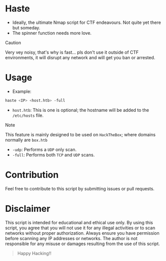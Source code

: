# Haste
- Ideally, the ultimate Nmap script for CTF endeavours. Not quite yet there but someday.
- The spinner function needs more love.
> [!CAUTION]
> Very vey noisy, that's why is fast... pls don't use it outside of CTF environments, it will disrupt any network and will get you ban or arrested.
# Usage
- Example:
```sh
haste <IP> <host.htb> -full 
```
- `host.htb`: This is one is optional; the hostname will be added to the `/etc/hosts` file.
>[!NOTE]
> This feature is mainly designed to be used on `HackTheBox`; where domains normally are `box.htb`
- `-udp`: Performs a `UDP` only scan.
- `-full`: Performs both `TCP` and `UDP` scans.
# Contribution
Feel free to contribute to this script by submitting issues or pull requests.
# Disclaimer
This script is intended for educational and ethical use only. By using this script, you agree that you will not use it for any illegal activities or to scan networks without proper authorization. Always ensure you have permission before scanning any IP addresses or networks. The author is not responsible for any misuse or damages resulting from the use of this script.

> Happy Hacking!!
